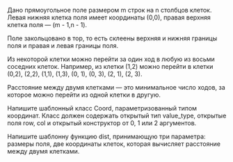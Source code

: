 Дано прямоугольное поле размером m строк на n столбцов клеток. Левая нижняя клетка поля имеет координаты (0,0), правая верхняя клетка поля — (m - 1,n - 1).

Поле закольцовано в тор, то есть склеены верхняя и нижняя границы поля и правая и левая границы поля.

Из некоторой клетки можно перейти за один ход в любую из восьми соседних клеток. Например, из клетки (1,2) можно перейти в клетки (0,2), (2,2), (1,1), (1,3), (0, 1), (0, 3), (2, 1), (2, 3).

Расстояние между двумя клетками — это минимальное число ходов, за которое можно перейти из одной клетки в другую.

Напишите шаблонный класс Coord, параметризованный типом координат. Класс должен содержать открытый тип value_type, открытые поля row, col и открытый конструктор от 0, 1 или 2 аргументов.

Напишите шаблонну функцию dist, принимающую три параметра: размеры поля, две координаты клеток, которая вычисляет расстояние между двумя клетками.